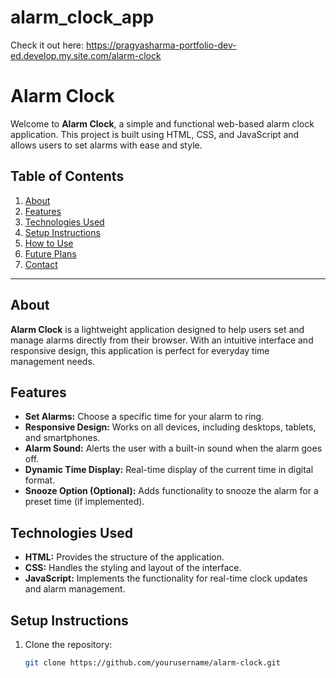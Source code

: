 # alarm_clock_app
Check it out here: https://pragyasharma-portfolio-dev-ed.develop.my.site.com/alarm-clock
# Alarm Clock  

Welcome to **Alarm Clock**, a simple and functional web-based alarm clock application. This project is built using HTML, CSS, and JavaScript and allows users to set alarms with ease and style.  

## Table of Contents  

1. [About](#about)  
2. [Features](#features)  
3. [Technologies Used](#technologies-used)  
4. [Setup Instructions](#setup-instructions)  
5. [How to Use](#how-to-use)  
6. [Future Plans](#future-plans)  
7. [Contact](#contact)  

---

## About  

**Alarm Clock** is a lightweight application designed to help users set and manage alarms directly from their browser. With an intuitive interface and responsive design, this application is perfect for everyday time management needs.  

## Features  

- **Set Alarms:** Choose a specific time for your alarm to ring.  
- **Responsive Design:** Works on all devices, including desktops, tablets, and smartphones.  
- **Alarm Sound:** Alerts the user with a built-in sound when the alarm goes off.  
- **Dynamic Time Display:** Real-time display of the current time in digital format.  
- **Snooze Option (Optional):** Adds functionality to snooze the alarm for a preset time (if implemented).  

## Technologies Used  

- **HTML:** Provides the structure of the application.  
- **CSS:** Handles the styling and layout of the interface.  
- **JavaScript:** Implements the functionality for real-time clock updates and alarm management.  

## Setup Instructions  

1. Clone the repository:  
   ```bash  
   git clone https://github.com/yourusername/alarm-clock.git  
